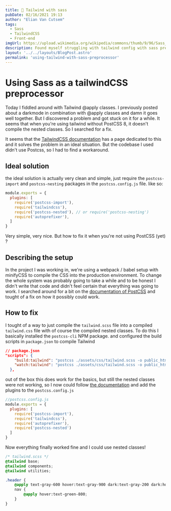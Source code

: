```yaml
---
title: 💄 Tailwind with sass
pubDate: 02/16/2021 19:13 
author: "Elian Van Cutsem"
tags:
  - Sass
  - TailwindCSS
  - Front-end
imgUrl: https://upload.wikimedia.org/wikipedia/commons/thumb/9/96/Sass_Logo_Color.svg/1200px-Sass_Logo_Color.svg.png
description: Found myself struggling with tailwind config with sass preprocessor, so I figured I'd share a solution
layout: '../../layouts/BlogPost.astro'
permalink: 'using-tailwind-with-sass-preprocessor'
---
```


# Using Sass as a tailwindCSS preprocessor

Today I fiddled around with Tailwind @apply classes. I previously posted about a darkmode in combination with @apply classes and damn it goes well together. But I discovered a problem and got stuck on it for a while. It seems that when you're using tailwind without PostCSS 8, it doesn't compile the nested classes. So I searched for a fix.

It seems that the [TailwindCSS documentation](<https://tailwindcss.com/docs/using-with-preprocessors>) has a page dedicated to this and it solves the problem in an ideal situation. But the codebase I used didn't use Postcss, so I had to find a workaround.

## Ideal solution

the ideal solution is actually very clean and simple, just require the `postcss-import` and `postcss-nesting` packages in the `postcss.config.js` file. like so:

```javascript
module.exports = {
  plugins: [
    require('postcss-import'),
    require('tailwindcss'),
    require('postcss-nested'), // or require('postcss-nesting')
    require('autoprefixer'),
  ]
}
```

Very simple, very nice. But how to fix it when you're not using PostCSS (yet) ?

## Describing the setup

In the project I was working in, we're using a webpack / babel setup with minifyCSS to compile the CSS into the production environment. To change the whole system was probably going to take a while and to be honest I didn't write that code and didn't feel certain that everything was going to work.
I searched around for a bit on the [documentation of PostCSS](<https://github.com/postcss/postcss#usage>) and tought of a fix on how it possibly could work.

## How to fix

I tought of a way to just compile the `tailwind.scss` file into a compiled `tailwind.css` file with of course the compiled nested classes. To do this I basically installed the `postcss-cli` NPM package. and configured the build scripts in `package.json` to compile Tailwind

```json
// package.json
"scripts": {
    "build:tailwind": "postcss ./assets/css/tailwind.scss -o public_html/assets/css/tailwindoutput.css",
    "watch:tailwind": "postcss ./assets/css/tailwind.scss -o public_html/assets/css/tailwindoutput.css --watch"
  },
```

out of the box this does work for the basics, but still the nested classes were not working, so I now could follow [the documentation](<https://github.com/postcss/postcss#usage>) and add the plugins to the `postcss.config.js`

```javascript
//postcss.config.js
module.exports = {
  plugins: [
    require('postcss-import'),
    require('tailwindcss'),
    require('autoprefixer'),
    require('postcss-nested')
  ]
}
```

Now everything finally worked fine and I could use nested classes!

```scss
/* tailwind.scss */
@tailwind base;
@tailwind components;
@tailwind utilities;

.header {
    @apply text-gray-600 hover:text-gray-900 dark:text-gray-200 dark:hover:text-gray-50;
    nav {
        @apply hover:text-green-800;
    }
}

```